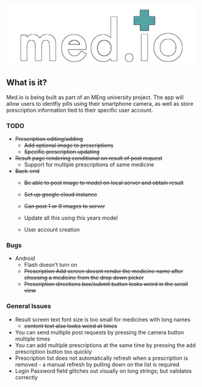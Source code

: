 ![alt text](./app/assets/medio_logo_outlined.png?raw=true)

## What is it?

Med.io is being built as part of an MEng university project. The app will allow users to identfiy pills using their smartphone camera, as well as store prescription information tied to their specific user account.

### TODO

+ ~~Prescription editing/adding~~
	+ ~~Add optional image to prescriptions~~
	+ ~~Specific prescription updating~~
+ ~~Result page rendering conditional on result of post request~~
	+ Support for multiple prescriptions of same medicine
+ ~~Back-end~~
	+ ~~Be able to post image to model on local server and obtain result~~
	+ ~~Set up google cloud instance~~
	+ ~~Can post 1 or 9 images to server~~
	+ Update all this using this years model
	
	+ User account creation

### Bugs

+ Android
	+ Flash doesn't turn on
	+ ~~Prescription Add screen doesnt render the medicine name after choosing a medicine from the drop down picker~~
	+ ~~Prescription directions box/submit button looks weird in the scroll view~~

### General Issues

+ Result screen text font size is too small for medicines with long names 
	+ ~~content text also looks weird at times~~
+ You can send multiple post requests by pressing the camera button multiple times
+ You can add multiple prescriptions at the same time by pressing the add prescription button too quickly
+ Prescription list does not automatically refresh when a prescription is removed - a manual refresh by pulling down on the list is required
+ Login Password field glitches out visually on long strings; but validates correctly
